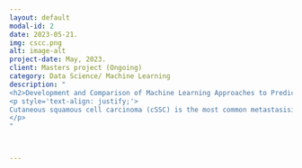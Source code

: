 ```yaml
---
layout: default
modal-id: 2
date: 2023-05-21.
img: cscc.png
alt: image-alt
project-date: May, 2023.
client: Masters project (Ongoing)
category: Data Science/ Machine Learning
description: "
<h2>Development and Comparison of Machine Learning Approaches to Predict Metastatic Disease in Cutaneous Squamous Cell Carcinoma</h2>
<p style='text-align: justify;'>
Cutaneous squamous cell carcinoma (cSSC) is the most common metastasising cancer worldwide. Whilst the majority of these cancers are relatively low-risk and easily treated, a proportion develop aggressive forms associated with high-rates of cancer progression and subsequent poor outcomes. Remarkably, there is no consensus definition of high-risk cSCC. We have developed a tabular dataset of over 7,000 patients which includes demographic and clinicopathological features. The aim of this project is to establish the accuracy of several machine learning algorithms in predicting and identifying cSCC at high risk of nodal and distant metastasis. 
</p>
"



---
```

